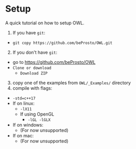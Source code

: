 # Setup
A quick tutorial on how to setup OWL.
1. If you have `git`:
- `git copy https://github.com/beProsto/OWL.git`
2. If you don't have `git`:
- go to https://github.com/beProsto/OWL
- `Clone or download`
	- `Download ZIP`
3. copy one of the examples from `OWL/_Examples/` directory
4. compile with flags:
- `-std=c++17`
- If on linux:
	- `-lX11`
	- If using OpenGL
		- `-lGL -lGLX`
- If on windows:
	- (For now unsupported)
- If on mac:
	- (For now unsupported)